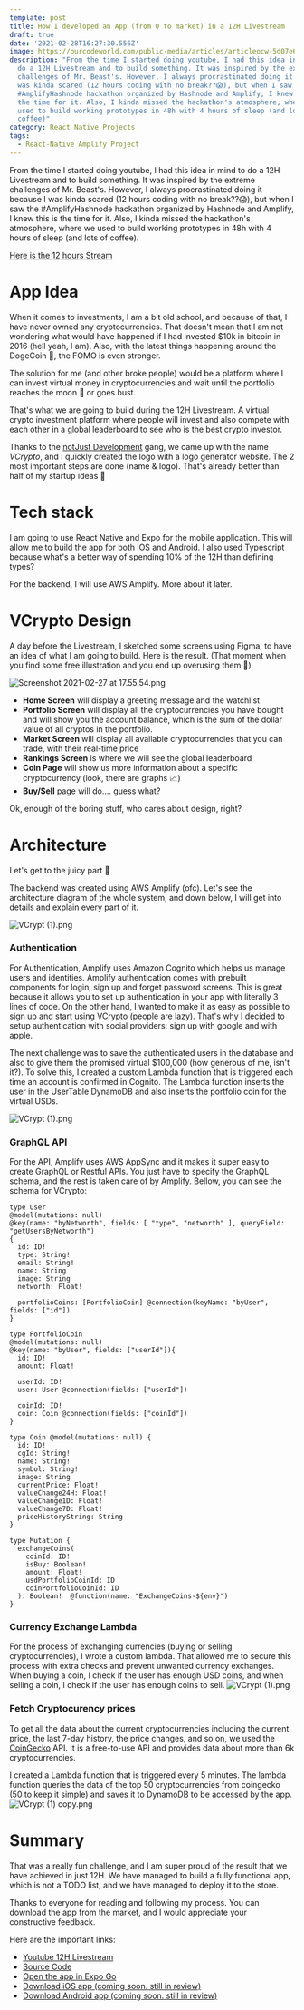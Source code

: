 ```yaml
---
template: post
title: How I developed an App (from 0 to market) in a 12H Livestream
draft: true
date: '2021-02-28T16:27:30.556Z'
image: https://ourcodeworld.com/public-media/articles/articleocw-5d07e6b3790af.jpg
description: "From the time I started doing youtube, I had this idea in mind to
  do a 12H Livestream and to build something. It was inspired by the extreme
  challenges of Mr. Beast's. However, I always procrastinated doing it because I
  was kinda scared (12 hours coding with no break??😱), but when I saw the
  #AmplifyHashnode hackathon organized by Hashnode and Amplify, I knew this is
  the time for it. Also, I kinda missed the hackathon's atmosphere, where we
  used to build working prototypes in 48h with 4 hours of sleep (and lots of
  coffee)"
category: React Native Projects
tags:
  - React-Native Amplify Project
---
```



From the time I started doing youtube, I had this idea in mind to do a 12H Livestream and to build something. It was inspired by the extreme challenges of Mr. Beast's. However, I always procrastinated doing it because I was kinda scared (12 hours coding with no break??😱), but when I saw the #AmplifyHashnode hackathon organized by Hashnode and Amplify, I knew this is the time for it. Also, I kinda missed the hackathon's atmosphere, where we used to build working prototypes in 48h with 4 hours of sleep (and lots of coffee). 

[Here is the 12 hours Stream](https://www.youtube.com/watch?v=xJM2yNUYeIs)

# App Idea

When it comes to investments, I am a bit old school, and because of that, I have never owned any cryptocurrencies. That doesn't mean that I am not wondering what would have happened if I had invested $10k in bitcoin in 2016 (hell yeah, I am). Also, with the latest things happening around the DogeCoin 🚀, the FOMO is even stronger. 

The solution for me (and other broke people) would be a platform where I can invest virtual money in cryptocurrencies and wait until the portfolio reaches the moon 🚀 or goes bust. 

That's what we are going to build during the 12H Livestream. A virtual crypto investment platform where people will invest and also compete with each other in a global leaderboard to see who is the best crypto investor. 

Thanks to the [notJust Development](https://discord.gg/SX75jruWTj) gang, we came up with the name *VCrypto*, and I quickly created the logo with a logo generator website. The 2 most important steps are done (name & logo). That's already better than half of my startup ideas 🤷

# Tech stack

I am going to use React Native and Expo for the mobile application. This will allow me to build the app for both iOS and Android. I also used Typescript because what's a better way of spending 10% of the 12H than defining types?

For the backend, I will use AWS Amplify. More about it later. 

# VCrypto Design

A day before the Livestream, I sketched some screens using Figma, to have an idea of what I am going to build. Here is the result. (That moment when you find some free illustration and you end up overusing them 🙈)

![Screenshot 2021-02-27 at 17.55.54.png](https://cdn.hashnode.com/res/hashnode/image/upload/v1614448559226/GzYQgATP3.png)

* **Home Screen** will display a greeting message and the watchlist
* **Portfolio Screen** will display all the cryptocurrencies you have bought and will show you the account balance, which is the sum of the dollar value of all cryptos in the portfolio. 
* **Market Screen** will display all available cryptocurrencies that you can trade, with their real-time price
* **Rankings Screen** is where we will see the global leaderboard
* **Coin Page** will show us more information about a specific cryptocurrency (look, there are graphs 
  📈)
* **Buy/Sell** page will do.... guess what? 

Ok, enough of the boring stuff, who cares about design, right?

# Architecture

Let's get to the juicy part 🤩

The backend was created using AWS Amplify (ofc). Let's see the architecture diagram of the whole system, and down below, I will get into details and explain every part of it. 

![VCrypt (1).png](https://cdn.hashnode.com/res/hashnode/image/upload/v1614450076267/B8FvH0t_5.png)

### Authentication

For Authentication, Amplify uses Amazon Cognito which helps us manage users and identities. Amplify authentication comes with prebuilt components for login, sign up and forget password screens. This is great because it allows you to set up authentication in your app with literally 3 lines of code. On the other hand, I wanted to make it as easy as possible to sign up and start using VCrypto (people are lazy). That's why I decided to setup authentication with social providers: sign up with google and with apple.

The next challenge was to save the authenticated users in the database and also to give them the promised virtual $100,000 (how generous of me, isn't it?). To solve this, I created a custom Lambda function that is triggered each time an account is confirmed in Cognito. The Lambda function inserts the user in the UserTable DynamoDB and also inserts the portfolio coin for the virtual USDs. 

![VCrypt (1).png](https://cdn.hashnode.com/res/hashnode/image/upload/v1614451353142/NTLfJqwwd.png)

### GraphQL API

For the API, Amplify uses AWS AppSync and it makes it super easy to create GraphQL or Restful APIs. You just have to specify the GraphQL schema, and the rest is taken care of by Amplify. Bellow, you can see the schema for VCrypto: 

```
type User
@model(mutations: null)
@key(name: "byNetworth", fields: [ "type", "networth" ], queryField: "getUsersByNetworth")
{
  id: ID!
  type: String!
  email: String!
  name: String
  image: String
  networth: Float!

  portfolioCoins: [PortfolioCoin] @connection(keyName: "byUser", fields: ["id"])
}

type PortfolioCoin
@model(mutations: null)
@key(name: "byUser", fields: ["userId"]){
  id: ID!
  amount: Float!

  userId: ID!
  user: User @connection(fields: ["userId"])

  coinId: ID!
  coin: Coin @connection(fields: ["coinId"])
}

type Coin @model(mutations: null) {
  id: ID!
  cgId: String!
  name: String!
  symbol: String!
  image: String
  currentPrice: Float!
  valueChange24H: Float!
  valueChange1D: Float!
  valueChange7D: Float!
  priceHistoryString: String
}

type Mutation {
  exchangeCoins(
    coinId: ID!
    isBuy: Boolean!
    amount: Float!
    usdPortfolioCoinId: ID
    coinPortfolioCoinId: ID
  ): Boolean!  @function(name: "ExchangeCoins-${env}")
}
```

### Currency Exchange Lambda

For the process of exchanging currencies (buying or selling cryptocurrencies), I wrote a custom lambda. That allowed me to secure this process with extra checks and prevent unwanted currency exchanges. When buying a coin, I check if the user has enough USD coins, and when selling a coin, I check if the user has enough coins to sell. 
![VCrypt (1).png](https://cdn.hashnode.com/res/hashnode/image/upload/v1614452444111/WjaDcqYRF.png)

### Fetch Cryptocurency prices

To get all the data about the current cryptocurrencies including the current price, the last 7-day history, the price changes, and so on, we used the [CoinGecko](https://www.coingecko.com/en) API. It is a free-to-use API and provides data about more than 6k cryptocurrencies. 

I created a Lambda function that is triggered every 5 minutes. The lambda function queries the data of the top 50 cryptocurrencies from coingecko (50 to keep it simple) and saves it to DynamoDB to be accessed by the app. 
![VCrypt (1) copy.png](https://cdn.hashnode.com/res/hashnode/image/upload/v1614452869204/fgfGTymVm.png)

# Summary

That was a really fun challenge, and I am super proud of the result that we have achieved in just 12H. We have managed to build a fully functional app, which is not a TODO list, and we have managed to deploy it to the store. 

Thanks to everyone for reading and following my process. You can download the app from the market, and I would appreciate your constructive feedback.

Here are the important links:

* [Youtube 12H Livestream](https://www.youtube.com/watch?v=xJM2yNUYeIs&t=3s)
* [Source Code](https://github.com/Savinvadim1312/VCrupto)
* [Open the app in Expo Go](https://expo.io/@vadinsavin/projects/VCrypto)
* [Download iOS app (coming soon. still in review)](<>)
* [Download Android app (coming soon. still in review)](<>)